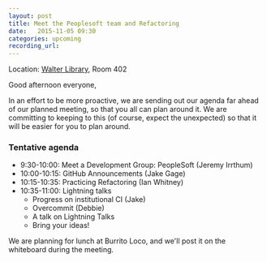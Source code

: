 ```yaml
---
layout: post
title: Meet the Peoplesoft team and Refactoring
date:   2015-11-05 09:30
categories: upcoming
recording_url:
---
```


Location\: [Walter Library](http://campusmaps.umn.edu/tc/map.php?building=042), Room 402

Good afternoon everyone,

In an effort to be more proactive, we are sending out our agenda far ahead of our planned meeting, so that you all can plan around it. We are committing to keeping to this (of course, expect the unexpected) so that it will be easier for you to plan around.

### Tentative agenda

- 9:30-10:00:	Meet a Development Group: PeopleSoft (Jeremy Irrthum)
- 10:00-10:15:	GitHub Announcements (Jake Gage)
- 10:15-10:35:	Practicing Refactoring (Ian Whitney)
- 10:35-11:00:	Lightning talks
  - Progress on institutional CI (Jake)
  - Overcommit (Debbie)
  - A talk on Lightning Talks
  - Bring your ideas!

We are planning for lunch at Burrito Loco, and we'll post it on the whiteboard during the meeting.

